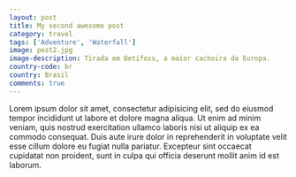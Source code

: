 ```yaml
---
layout: post
title: My second awesome post
category: travel
tags: ['Adventure', 'Waterfall']
image: post2.jpg
image-description: Tirada em Detifoss, a maior cachoira da Europa.
country-code: br
country: Brasil
comments: true
---
```


Lorem ipsum dolor sit amet, consectetur adipisicing elit, sed do eiusmod
tempor incididunt ut labore et dolore magna aliqua. Ut enim ad minim veniam,
quis nostrud exercitation ullamco laboris nisi ut aliquip ex ea commodo
consequat. Duis aute irure dolor in reprehenderit in voluptate velit esse
cillum dolore eu fugiat nulla pariatur. Excepteur sint occaecat cupidatat non
proident, sunt in culpa qui officia deserunt mollit anim id est laborum.
